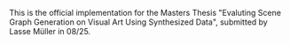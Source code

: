 This is the official implementation for the Masters Thesis "Evaluting Scene Graph Generation on Visual Art Using Synthesized Data", submitted by Lasse Müller in 08/25.
